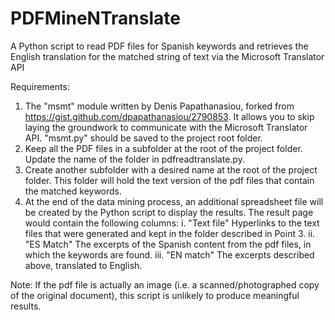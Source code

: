 # PDFMineNTranslate

A Python script to read PDF files for Spanish keywords and retrieves the English translation for the matched string of text via the Microsoft Translator API

Requirements:
1. The "msmt" module written by Denis Papathanasiou, forked from https://gist.github.com/dpapathanasiou/2790853. It allows you to skip laying the groundwork to communicate with the Microsoft Translator API. "msmt.py" should be saved to the project root folder.
2. Keep all the PDF files in a subfolder at the root of the project folder. Update the name of the folder in pdfreadtranslate.py.
3. Create another subfolder with a desired name at the root of the project folder. This folder will hold the text version of the pdf files that contain the matched keywords.
4. At the end of the data mining process, an additional spreadsheet file will be created by the Python script to display the results. The result page would contain the following columns:
  i. "Text file"    Hyperlinks to the text files that were generated and kept in the folder described in Point 3.
  ii. "ES Match"    The excerpts of the Spanish content from the pdf files, in which the keywords are found.
  iii. "EN match"   The excerpts described above, translated to English.

Note:
If the pdf file is actually an image (i.e. a scanned/photographed copy of the original document), this script is unlikely to produce meaningful results.